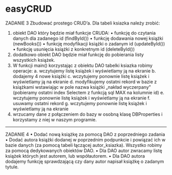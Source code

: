 # easyCRUD
ZADANIE 3
Zbudować prostego CRUD’a. Dla tabeli ksiazka należy zrobić:
1. obiekt DAO który będzie miał funkcje CRUDA:
• funkcję do czytania danych dla zadanego id (findById())
• funkcję dodawania nowej książki (newBooks())
• funkcję modyfikacji książki o zadanym id (updateById())
• funkcję usunięcia książki z konkretnym id (deleteById())
2. dodatkowo obiekt DAO będzie miał funkcję do pobierania listy wszystkich książek.
3. W funkcji main() korzystając z obiektu DAO tabelki ksiazka robimy operacje:
a. wczytujemy listę książek i wyświetlamy ją na ekranie
b. dodajemy 4 nowe książki
c. wczytujemy ponownie listę książek i wyświetlamy ją na ekranie
d. modyfikujemy ostatni rekord w bazie z książkami wstawiając w pole nazwa książki „nakład wyczerpany” (pobieramy ostatni index Selectem z funkcją sql MAX na kolumnie id)
e. wczytujemy ponownie listę książek i wyświetlamy ją na ekranie
f. usuwamy ostatni rekord
g. wczytujemy ponownie listę książek i wyświetlamy ją na ekranie
4. wrzucamy dane z połączeniem do bazy w osobną klasę DBProperties i korzystamy z niej w naszym programie.

-----------------------------------------------------
ZADANIE 4
• Dodać nową książkę za pomocą DAO z poprzedniego zadania
• Dodać autora książki dodanej w poprzednim podpunkcie i powiązać ich w bazie danych (za pomocą tabeli łączącej autor_ksiazka). Wszystko robimy za pomocą dedykowanych obiektów DAO.
• Dla DAO autor zwracamy listę książek których jest autorem, lub współautorem.
• Dla DAO autora dodajemy funkcję sprawdzającą czy dany autor napisał książkę o zadanym tytule.
